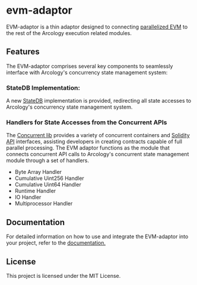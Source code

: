 # evm-adaptor

EVM-adaptor is a thin adaptor designed to connecting [parallelized EVM](https://github.com/arcology-network/concurrent-evm) to the rest of the Arcology execution related modules.

## Features

The EVM-adaptor comprises several key components to seamlessly interface with Arcology's concurrency state management system:

### StateDB Implementation:

A new [StateDB](https://github.com/ethereum/go-ethereum/blob/master/core/vm/interface.go) implementation is provided, redirecting all state accesses to Arcology's concurrency state management system.

###  Handlers for State Accesses from the Concurrent APIs
The [Concurrent lib](https://github.com/arcology-network/concurrentlib) provides a variety of concurrent containers and [Solidity API](https://doc.arcology.network/arcology-concurrent-programming-guide/overview) interfaces, assisting developers in creating contracts capable of full parallel processing. The EVM adaptor functions as the module that connects concurrent API calls to Arcology's concurrent state management module through a set of handlers.

   - Byte Array Handler
   - Cumulative Uint256 Handler
   - Cumulative Uint64 Handler
   - Runtime Handler
   - IO Handler
   - Multiprocessor Handler

## Documentation

For detailed information on how to use and integrate the EVM-adaptor into your project, refer to the [documentation.](https://doc.arcology.network)

## License
This project is licensed under the MIT License.